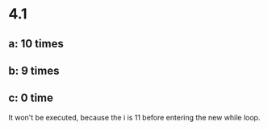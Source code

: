 # 4.1

## a: 10 times

## b: 9 times

## c: 0 time

It won't be executed, because the i is 11 before entering the new while loop.